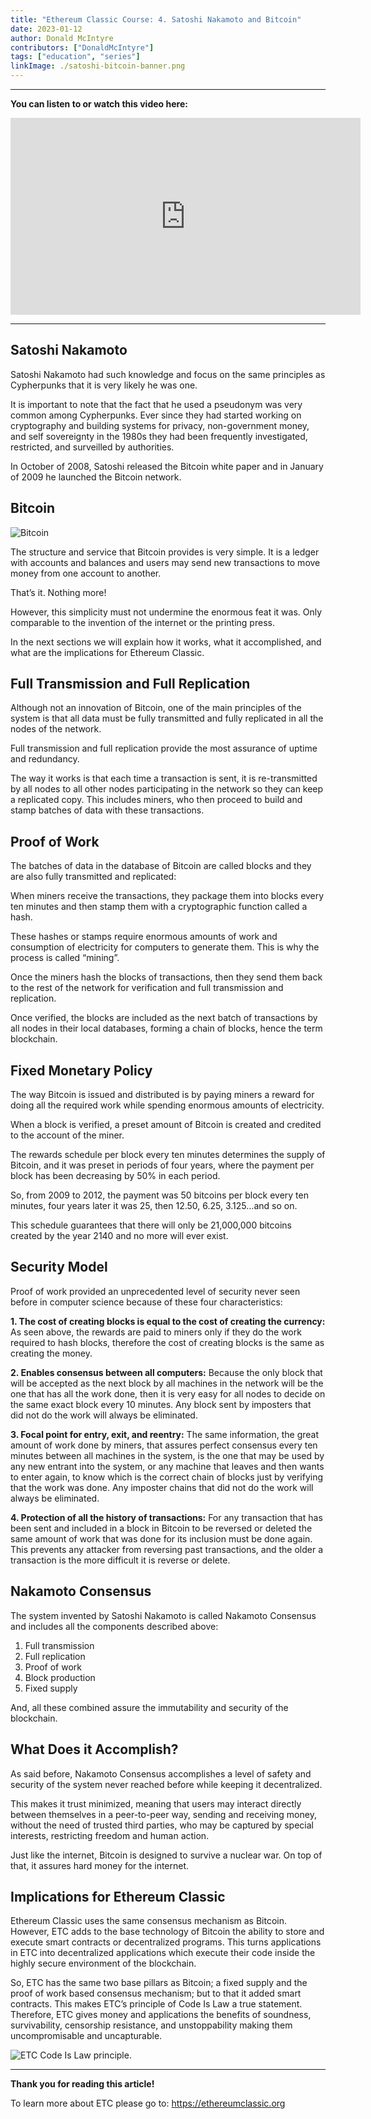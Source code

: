```yaml
---
title: "Ethereum Classic Course: 4. Satoshi Nakamoto and Bitcoin"
date: 2023-01-12
author: Donald McIntyre
contributors: ["DonaldMcIntyre"]
tags: ["education", "series"]
linkImage: ./satoshi-bitcoin-banner.png
---
```


---
**You can listen to or watch this video here:**

<iframe width="560" height="315" src="https://www.youtube.com/embed/3gtE4z3NFaI" title="YouTube video player" frameborder="0" allow="accelerometer; autoplay; clipboard-write; encrypted-media; gyroscope; picture-in-picture" allowfullscreen></iframe>

---

## Satoshi Nakamoto

Satoshi Nakamoto had such knowledge and focus on the same principles as Cypherpunks that it is very likely he was one.

It is important to note that the fact that he used a pseudonym was very common among Cypherpunks. Ever since they had started working on cryptography and building systems for privacy, non-government money, and self sovereignty in the 1980s they had been frequently investigated, restricted, and surveilled by authorities.

In October of 2008, Satoshi released the Bitcoin white paper and in January of 2009 he launched the Bitcoin network.

## Bitcoin

![Bitcoin](./satoshi-bitcoin.png)

The structure and service that Bitcoin provides is very simple. It is a ledger with accounts and balances and users may send new transactions to move money from one account to another.

That’s it. Nothing more!

However, this simplicity must not undermine the enormous feat it was. Only comparable to the invention of the internet or the printing press.

In the next sections we will explain how it works, what it accomplished, and what are the implications for Ethereum Classic.

## Full Transmission and Full Replication

Although not an innovation of Bitcoin, one of the main principles of the system is that all data must be fully transmitted and fully replicated in all the nodes of the network.

Full transmission and full replication provide the most assurance of uptime and redundancy.

The way it works is that each time a transaction is sent, it is re-transmitted by all nodes to all other nodes participating in the network so they can keep a replicated copy. This includes miners, who then proceed to build and stamp batches of data with these transactions.

## Proof of Work

The batches of data in the database of Bitcoin are called blocks and they are also fully transmitted and replicated:

When miners receive the transactions, they package them into blocks every ten minutes and then stamp them with a cryptographic function called a hash.

These hashes or stamps require enormous amounts of work and consumption of electricity for computers to generate them. This is why the process is called “mining”.

Once the miners hash the blocks of transactions, then they send them back to the rest of the network for verification and full transmission and replication.

Once verified, the blocks are included as the next batch of transactions by all nodes in their local databases, forming a chain of blocks, hence the term blockchain.

## Fixed Monetary Policy

The way Bitcoin is issued and distributed is by paying miners a reward for doing all the required work while spending enormous amounts of electricity.

When a block is verified, a preset amount of Bitcoin is created and credited to the account of the miner.

The rewards schedule per block every ten minutes determines the supply of Bitcoin, and it was preset in periods of four years, where the payment per block has been decreasing by 50% in each period.

So, from 2009 to 2012, the payment was 50 bitcoins per block every ten minutes, four years later it was 25, then 12.50, 6.25, 3.125…and so on.

This schedule guarantees that there will only be 21,000,000 bitcoins created by the year 2140 and no more will ever exist.

## Security Model

Proof of work provided an unprecedented level of security never seen before in computer science because of these four characteristics:

**1. The cost of creating blocks is equal to the cost of creating the currency:** As seen above, the rewards are paid to miners only if they do the work required to hash blocks, therefore the cost of creating blocks is the same as creating the money.

**2. Enables consensus between all computers:** Because the only block that will be accepted as the next block by all machines in the network will be the one that has all the work done, then it is very easy for all nodes to decide on the same exact block every 10 minutes. Any block sent by imposters that did not do the work will always be eliminated.

**3. Focal point for entry, exit, and reentry:** The same information, the great amount of work done by miners, that assures perfect consensus every ten minutes between all machines in the system, is the one that may be used by any new entrant into the system, or any machine that leaves and then wants to enter again, to know which is the correct chain of blocks just by verifying that the work was done. Any imposter chains that did not do the work will always be eliminated.

**4. Protection of all the history of transactions:** For any transaction that has been sent and included in a block in Bitcoin to be reversed or deleted the same amount of work that was done for its inclusion must be done again. This prevents any attacker from reversing past transactions, and the older a transaction is the more difficult it is reverse or delete.

## Nakamoto Consensus

The system invented by Satoshi Nakamoto is called Nakamoto Consensus and includes all the components described above:

1. Full transmission 
2. Full replication
3. Proof of work
4. Block production
5. Fixed supply

And, all these combined assure the immutability and security of the blockchain.

## What Does it Accomplish?

As said before, Nakamoto Consensus accomplishes a level of safety and security of the system never reached before while keeping it decentralized.

This makes it trust minimized, meaning that users may interact directly between themselves in a peer-to-peer way, sending and receiving money, without the need of trusted third parties, who may be captured by special interests, restricting freedom and human action.

Just like the internet, Bitcoin is designed to survive a nuclear war. On top of that, it assures hard money for the internet.

## Implications for Ethereum Classic

Ethereum Classic uses the same consensus mechanism as Bitcoin. However, ETC adds to the base technology of Bitcoin the ability to store and execute smart contracts or decentralized programs. This turns applications in ETC into decentralized applications which execute their code inside the highly secure environment of the blockchain. 

So, ETC has the same two base pillars as Bitcoin; a fixed supply and the proof of work based consensus mechanism; but to that it added smart contracts. This makes ETC’s principle of Code Is Law a true statement. Therefore, ETC gives money and applications the benefits of soundness, survivability, censorship resistance, and unstoppability making them uncompromisable and uncapturable.

![ETC Code Is Law principle.](./satoshi-bitcoin-etc.png)

---

**Thank you for reading this article!**

To learn more about ETC please go to: https://ethereumclassic.org
